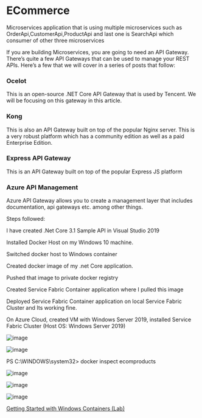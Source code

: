 # ECommerce

Microservices application that is using multiple microservices such as OrderApi,CustomerApi,ProductApi and last one is SearchApi which consumer of other three microservices

If you are building Microservices, you are going to need an API Gateway.
There’s quite a few API Gateways that can be used to manage your REST APIs. Here’s a few that we will cover in a series of posts that follow:

### Ocelot  
This is an open-source .NET Core API Gateway that is used by Tencent. We will be focusing on this gateway in this article.
### Kong 
This is also an API Gateway built on top of the popular Nginx server. This is a very robust platform which has a community edition as well as a paid Enterprise Edition.
### Express API Gateway
This is an API Gateway built on top of the popular Express JS platform
### Azure API Management 
Azure API Gateway allows you to create a management layer that includes documentation, api gateways etc. among other things.

Steps followed:

I have created .Net Core 3.1 Sample API in Visual Studio 2019

Installed Docker Host on my Windows 10 machine.

Switched docker host to Windows container

Created docker image of my .net Core application.

Pushed that image to private docker registry

Created Service Fabric Container application where I pulled this image

Deployed Service Fabric Container application on local Service Fabric Cluster and Its working fine.

On Azure Cloud, created VM with Windows Server 2019, installed Service Fabric Cluster (Host OS: Windows Server 2019)


![image](https://user-images.githubusercontent.com/91077428/147696657-15db8c8c-95a4-4595-b366-54ce059c8cae.png)

![image](https://user-images.githubusercontent.com/91077428/147697136-cd058e0b-dad0-45f4-855d-c1f948075758.png)

PS C:\WINDOWS\system32> docker inspect ecomproducts

![image](https://user-images.githubusercontent.com/91077428/147696902-7a359e43-5a02-4574-a125-5f713e13cc2a.png)

![image](https://user-images.githubusercontent.com/91077428/147696946-dc69d3bc-291f-4090-883e-808e5d5548e4.png)

![image](https://user-images.githubusercontent.com/91077428/147696998-dd11fcaf-43af-43c1-9f15-984739e67221.png)

<a href="https://github.com/docker/labs/blob/master/windows/windows-containers/README.md">Getting Started with Windows Containers (Lab)</a>
